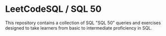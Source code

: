 # LeetCodeSQL / SQL 50
This repository contains a collection of SQL "SQL 50" queries and exercises designed to take learners from basic to intermediate proficiency in SQL.
